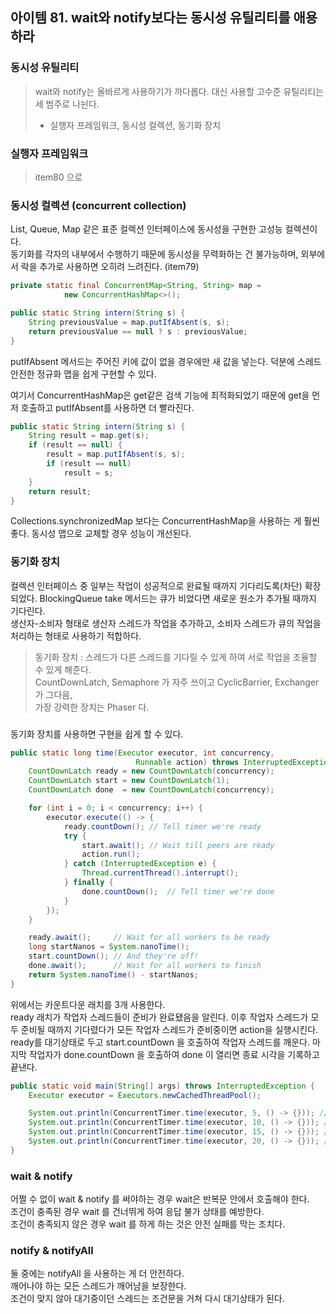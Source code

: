 ## 아이템 81. wait와 notify보다는 동시성 유틸리티를 애용하라

### 동시성 유틸리티
> wait와 notify는 올바르게 사용하기가 까다롭다.
대신 사용할 고수준 유틸리티는 세 범주로 나뉜다.    
> - 실행자 프레임워크, 동시성 컬렉션, 동기화 장치

### 실행자 프레임워크
> item80 으로

### 동시성 컬렉션 (concurrent collection)
List, Queue, Map 같은 표준 컬렉션 인터페이스에 동시성을 구현한 고성능 컬렉션이다.   
동기화를 각자의 내부에서 수행하기 때문에 동시성을 무력화하는 건 불가능하며, 
외부에서 락을 추가로 사용하면 오히려 느려진다. (item79)

```java
private static final ConcurrentMap<String, String> map =
            new ConcurrentHashMap<>();

public static String intern(String s) {
    String previousValue = map.putIfAbsent(s, s);
    return previousValue == null ? s : previousValue;
}
```
putIfAbsent 메서드는 주어진 키에 값이 없을 경우에만 새 값을 넣는다. 
덕분에 스레드 안전한 정규화 맵을 쉽게 구현할 수 있다.

여기서 ConcurrentHashMap은 get같은 검색 기능에 최적화되었기 때문에
get을 먼저 호출하고 putIfAbsent를 사용하면 더 빨라진다.

```java
public static String intern(String s) {
    String result = map.get(s);
    if (result == null) {
        result = map.putIfAbsent(s, s);
        if (result == null)
            result = s;
    }
    return result;
}
```

Collections.synchronizedMap 보다는 ConcurrentHashMap을 사용하는 게 훨씬 좋다. 
동시성 맵으로 교체할 경우 성능이 개선된다.

###


### 동기화 장치
컬렉션 인터페이스 중 일부는 작업이 성공적으로 완료될 때까지 기다리도록(차단) 확장되었다.
BlockingQueue take 메서드는 큐가 비었다면 새로운 원소가 추가될 때까지 기다린다.    
생산자-소비자 형태로 생산자 스레드가 작업을 추가하고, 소비자 스레드가 큐의 작업을 처리하는 형태로 사용하기 적합하다.

> 동기화 장치 : 스레드가 다른 스레드를 기다릴 수 있게 하여 서로 작업을 조율할 수 있게 해준다.   
    CountDownLatch, Semaphore 가 자주 쓰이고 CyclicBarrier, Exchanger 가 그다음,    
    가장 강력한 장치는 Phaser 다.

###

동기화 장치를 사용하면 구현을 쉽게 할 수 있다.
```java
public static long time(Executor executor, int concurrency,
                            Runnable action) throws InterruptedException {
    CountDownLatch ready = new CountDownLatch(concurrency);
    CountDownLatch start = new CountDownLatch(1);
    CountDownLatch done  = new CountDownLatch(concurrency);

    for (int i = 0; i < concurrency; i++) {
        executor.execute(() -> {
            ready.countDown(); // Tell timer we're ready
            try {
                start.await(); // Wait till peers are ready
                action.run();
            } catch (InterruptedException e) {
                Thread.currentThread().interrupt();
            } finally {
                done.countDown();  // Tell timer we're done
            }
        });
    }

    ready.await();     // Wait for all workers to be ready
    long startNanos = System.nanoTime();
    start.countDown(); // And they're off!
    done.await();      // Wait for all workers to finish
    return System.nanoTime() - startNanos;
}
```
위에서는 카운트다운 래치를 3개 사용한다.    
ready 래치가 작업자 스레드들이 준비가 완료됐음을 알린다. 
이후 작업자 스레드가 모두 준비될 때까지 기다렸다가 모든 작업자 스레드가 준비중이면 action을 실행시킨다.
ready를 대기상태로 두고 start.countDown 을 호출하여 작업자 스레드를 깨운다.
마지막 작업자가 done.countDown 을 호출하여 done 이 열리면 종료 시각을 기록하고 끝낸다.

```java
public static void main(String[] args) throws InterruptedException {
    Executor executor = Executors.newCachedThreadPool();

    System.out.println(ConcurrentTimer.time(executor, 5, () -> {})); // 134900
    System.out.println(ConcurrentTimer.time(executor, 10, () -> {})); // 75900
    System.out.println(ConcurrentTimer.time(executor, 15, () -> {})); //97200
    System.out.println(ConcurrentTimer.time(executor, 20, () -> {})); // 154700
}
```

### wait & notify
어쩔 수 없이 wait & notify 를 써야하는 경우 wait은 반복문 안에서 호출해야 한다.  
조건이 충족된 경우 wait 를 건너뛰게 하여 응답 불가 상태를 예방한다.   
조건이 충족되지 않은 경우 wait 를 하게 하는 것은 안전 실패를 막는 조치다. 

### notify & notifyAll
둘 중에는 notifyAll 을 사용하는 게 더 안전하다.    
깨어나야 하는 모든 스레드가 깨어남을 보장한다.    
조건이 맞지 않아 대기중이던 스레드는 조건문을 거쳐 다시 대기상태가 된다.

